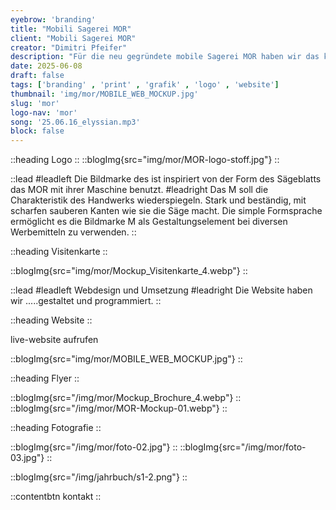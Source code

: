 ```yaml
---
eyebrow: 'branding'
title: "Mobili Sagerei MOR"
client: "Mobili Sagerei MOR"
creator: "Dimitri Pfeifer"
description: "Für die neu gegründete mobile Sagerei MOR haben wir das komplette Werbe- & Designkonzept umgesetzt"
date: 2025-06-08
draft: false
tags: ['branding' , 'print' , 'grafik' , 'logo' , 'website']
thumbnail: 'img/mor/MOBILE_WEB_MOCKUP.jpg'
slug: 'mor'
logo-nav: 'mor'
song: '25.06.16_elyssian.mp3'
block: false
---
```




::heading
Logo
::
::blogImg{src="img/mor/MOR-logo-stoff.jpg"}
::

::lead 
#leadleft 
Die Bildmarke des ist inspiriert von der Form des Sägeblatts das MOR mit ihrer Maschine benutzt.
#leadright 
Das M soll die Charakteristik des Handwerks wiederspiegeln. Stark und beständig, mit scharfen sauberen Kanten wie sie die Säge macht. Die simple Formsprache ermöglicht es die Bildmarke M als Gestaltungselement bei diversen Werbemitteln zu verwenden.
::


::heading
Visitenkarte
::

::blogImg{src="img/mor/Mockup_Visitenkarte_4.webp"}
::

::lead 
#leadleft 
Webdesign und Umsetzung
#leadright 
Die Website haben wir .....gestaltet und programmiert.
::

::heading
Website
::

<contentbtn href="https://www.mobili-sagerei.ch/">live-website aufrufen</contentbtn>


::blogImg{src="img/mor/MOBILE_WEB_MOCKUP.jpg"}
::







::heading
Flyer
::

::blogImg{src="/img/mor/Mockup_Brochure_4.webp"}
::
::blogImg{src="/img/mor/MOR-Mockup-01.webp"}
::



::heading
Fotografie
::


::blogImg{src="/img/mor/foto-02.jpg"}
::
::blogImg{src="/img/mor/foto-03.jpg"}
::


::blogImg{src="/img/jahrbuch/s1-2.png"}
::

::contentbtn 
kontakt
::


